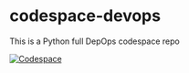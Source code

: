# codespace-devops
This is a Python full DepOps codespace repo

[![Codespace](https://github.com/christianrua/codespace-devops/actions/workflows/main.yml/badge.svg)](https://github.com/christianrua/codespace-devops/actions/workflows/main.yml)
